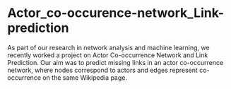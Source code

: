 # Actor_co-occurence-network_Link-prediction
As part of our research in network analysis and machine learning, we recently worked a project on Actor Co-occurrence Network and Link Prediction. Our aim was to predict missing links in an actor co-occurrence network, where nodes correspond to actors and edges represent co-occurrence on the same Wikipedia page.
